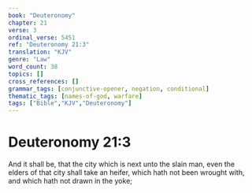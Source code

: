 ```yaml
---
book: "Deuteronomy"
chapter: 21
verse: 3
ordinal_verse: 5451
ref: "Deuteronomy 21:3"
translation: "KJV"
genre: "Law"
word_count: 38
topics: []
cross_references: []
grammar_tags: [conjunctive-opener, negation, conditional]
thematic_tags: [names-of-god, warfare]
tags: ["Bible","KJV","Deuteronomy"]
---
```


# Deuteronomy 21:3

And it shall be, that the city which is next unto the slain man, even the elders of that city shall take an heifer, which hath not been wrought with, and which hath not drawn in the yoke;
